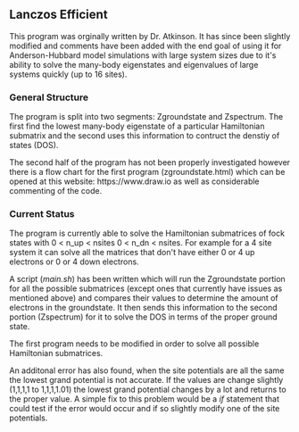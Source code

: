 <html>
<body>
<h2>Lanczos Efficient</h2>
<p> This program was orginally written by Dr. Atkinson. It has since been slightly modified and comments have been added with the end goal of using it for Anderson-Hubbard model simulations with large system sizes due to it's ability to solve the many-body eigenstates and eigenvalues of large systems quickly (up to 16 sites). <p>
<h3>General Structure</h3>
<p>The program is split into two segments: Zgroundstate and Zspectrum. The first find the lowest many-body eigenstate of a particular Hamiltonian submatrix and the second uses this information to contruct the denstiy of states (DOS).</p>
<p>The second half of the program has not been properly investigated however there is a flow chart for the first program (zgroundstate.html) which can be opened at this website: https://www.draw.io as well as considerable commenting of the code.</p>
<h3> Current Status</h3>
<p> The program is currently able to solve the Hamiltonian submatrices of fock states with  0 < n_up < nsites  0 < n_dn < nsites. For example for a 4 site system it can solve all the matrices that don't have either 0 or 4 up electrons or 0 or 4 down electrons.</p>
<p> A script (<em>main.sh</em>) has been written which will run the Zgroundstate portion for all the possible submatrices (except ones that currently have issues as mentioned above) and compares their values to determine the amount of electrons in the groundstate. It then sends this information to the second portion (Zspectrum) for it to solve the DOS in terms of the proper ground state.<p>
<p> The first program needs to be modified in order to solve all possible Hamiltonian submatrices.<p>
<p> An additonal error has also found, when the site potentials are all the same the lowest grand potential is not accurate. If the values are change slightly (1,1,1,1 to 1,1,1,1.01) the lowest grand potential changes by a lot and returns to the proper value. A simple fix to this problem would be a <em>if</em> statement that could test if the error would occur and if so slightly modify one of the site potentials.</p> 
</body>
</html>
